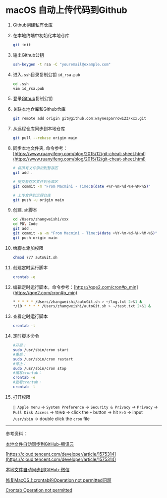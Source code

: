 # macOS 自动上传代码到Github

1. Github创建私有仓库
2. 在本地终端中初始化本地仓库
    
    ```bash
    git init
    ```
    
3. 输出Github公钥
    
    ```bash
    ssh-keygen -t rsa -C "youremail@example.com"
    ```
    
4. 进入`.ssh`目录复制公钥 `id_rsa.pub`
    
    ```bash
    cd .ssh
    vim id_rsa.pub
    ```
    
5. 登录[Github](https://github.com/settings/keys)复制公钥
    
   
    
6. 关联本地仓库和Github仓库
    
    ```bash
    git remote add origin git@github.com:waynesparrow123/xxx.git
    ```
    
7. 从远程仓库同步到本地仓库
    
    ```bash
    git pull --rebase origin main
    ```
    
8. 同步本地文件夹, 命令参考：[https://www.ruanyifeng.com/blog/2015/12/git-cheat-sheet.html](https://www.ruanyifeng.com/blog/2015/12/git-cheat-sheet.html)
    
    ```bash
    # 将所有文件添加到暂存区
    git add . 
    
    # 提交暂存区文件到仓库区
    git commit -m "From Macmini - Time:$(date +%Y-%m-%d-%H-%M-%S)" 
    
    # 上传文件到远程仓库
    git push -u origin main
    ```
    
9. 创建`.sh`脚本
    
    ```bash
    cd /Users/zhangweishi/xxx
    cd PD\ Code
    git add .
    git commit -a -m "From Macmini - Time:$(date +%Y-%m-%d-%H-%M-%S)"
    git push origin main
    ```
    
10. 给脚本添加权限
    
    ```bash
    chmod 777 autoGit.sh
    ```
    
11. 创建定时运行脚本
    
    ```bash
    crontab -e
    ```
    
12. 编辑定时运行脚本，命令参考：[https://qqe2.com/cron#p_min](https://qqe2.com/cron#p_min)
    
    ```bash
    * * * * * /Users/zhangweishi/autoGit.sh > ~/log.txt 2>&1 &
    */10 * * * * /Users/zhangweishi/autoGit.sh > ~/test.txt 2>&1 &
    ```
    
13. 查看定时运行脚本
    
    ```bash
    crontab -l
    ```
    
14. 定时脚本命令
    
    ```bash
    #开启：
    sudo /usr/sbin/cron start
    #重启：
    sudo /usr/sbin/cron restart
    #停止：
    sudo /usr/sbin/cron stop
    #编写crontab：
    crontab -e
    #查看crontab：
    crontab -l
    ```
    
15. 打开权限
    
    ` Apple menu` → `System Preference` → `Security & Privacy` → `Privacy` → `Full Disk Access` → `锁头🔒` → click the `+` button → hit `⌘⇧G` → input `/usr/sbin` → double click the `cron` file
    

---

参考资料：

[本地文件自动同步到GitHub-腾讯云](https://cloud.tencent.com/developer/article/1575314)

[https://cloud.tencent.com/developer/article/1575314](https://cloud.tencent.com/developer/article/1575314)

[本地文件自动同步到GitHub-微信](https://mp.weixin.qq.com/s?__biz=MzI4Njg5MDA5NA==&mid=2247486515&idx=1&sn=584fa08c4569c3fb5cad0ad9861af0a7&token=1963867963&lang=zh_CN#rd)

[修复MacOS上crontab的Operation not permitted问题](https://onns.xyz/blog/2020/06/10/fix-crontab-operation-not-permitted-on-mac/)

[Crontab Operation not permitted](https://apple.stackexchange.com/questions/378553/crontab-operation-not-permitted)
